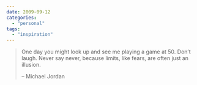 ```yaml
---
date: 2009-09-12
categories: 
  - "personal"
tags: 
  - "inspiration"
---
```


> One day you might look up and see me playing a game at 50. Don’t laugh. Never say never, because limits, like fears, are often just an illusion.
> 
> – Michael Jordan
